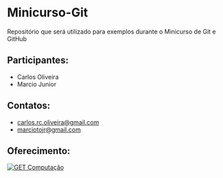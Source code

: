 ﻿Minicurso-Git
=============

Repositório que será utilizado para exemplos durante o Minicurso de Git e GitHub

Participantes:
------------------
* Carlos Oliveira
* Marcio Junior

Contatos:
-------------
* carlos.rc.oliveira@gmail.com
* marciotojr@gmail.com

Oferecimento:
-------------------
[![GET Computação](https://copy.com/LPQe6ra8zg0m)](www.ufjf.br/getcomp)
